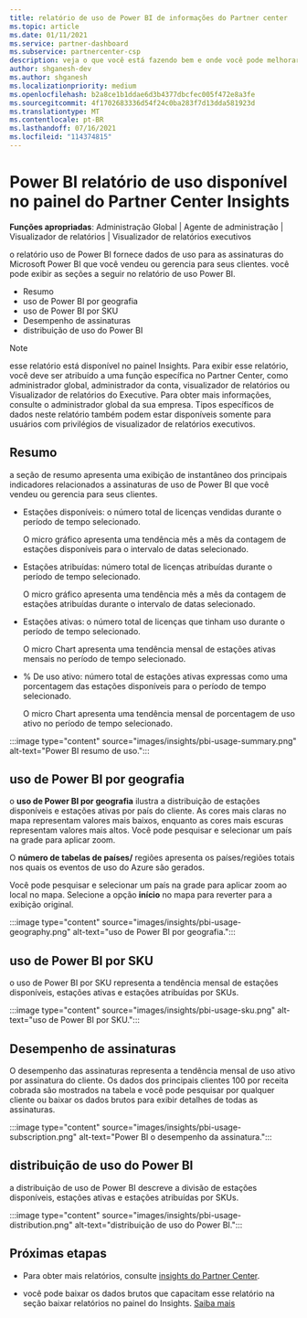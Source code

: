 ```yaml
---
title: relatório de uso de Power BI de informações do Partner center
ms.topic: article
ms.date: 01/11/2021
ms.service: partner-dashboard
ms.subservice: partnercenter-csp
description: veja o que você está fazendo bem e onde você pode melhorar a respeito do uso de Power BI assinaturas que você vende ou gerencia para seus clientes.
author: shganesh-dev
ms.author: shganesh
ms.localizationpriority: medium
ms.openlocfilehash: b2a8ce1b1ddae6d3b4377dbcfec005f472e8a3fe
ms.sourcegitcommit: 4f1702683336d54f24c0ba283f7d13dda581923d
ms.translationtype: MT
ms.contentlocale: pt-BR
ms.lasthandoff: 07/16/2021
ms.locfileid: "114374815"
---
```

# <a name="power-bi-usage-report-available-from-the-partner-center-insights-dashboard"></a>Power BI relatório de uso disponível no painel do Partner Center Insights

**Funções apropriadas**: Administração Global | Agente de administração | Visualizador de relatórios | Visualizador de relatórios executivos

o relatório uso de Power BI fornece dados de uso para as assinaturas do Microsoft Power BI que você vendeu ou gerencia para seus clientes. você pode exibir as seções a seguir no relatório de uso Power BI.

- Resumo
- uso de Power BI por geografia
- uso de Power BI por SKU
- Desempenho de assinaturas
- distribuição de uso do Power BI

 > [!NOTE]
 > esse relatório está disponível no painel Insights. Para exibir esse relatório, você deve ser atribuído a uma função específica no Partner Center, como administrador global, administrador da conta, visualizador de relatórios ou Visualizador de relatórios do Executive. Para obter mais informações, consulte o administrador global da sua empresa. Tipos específicos de dados neste relatório também podem estar disponíveis somente para usuários com privilégios de visualizador de relatórios executivos.

## <a name="summary"></a>Resumo

a seção de resumo apresenta uma exibição de instantâneo dos principais indicadores relacionados a assinaturas de uso de Power BI que você vendeu ou gerencia para seus clientes. 

- Estações disponíveis: o número total de licenças vendidas durante o período de tempo selecionado.

   O micro gráfico apresenta uma tendência mês a mês da contagem de estações disponíveis para o intervalo de datas selecionado.

- Estações atribuídas: número total de licenças atribuídas durante o período de tempo selecionado.

   O micro gráfico apresenta uma tendência mês a mês da contagem de estações atribuídas durante o intervalo de datas selecionado.

- Estações ativas: o número total de licenças que tinham uso durante o período de tempo selecionado. 

   O micro Chart apresenta uma tendência mensal de estações ativas mensais no período de tempo selecionado.

- % De uso ativo: número total de estações ativas expressas como uma porcentagem das estações disponíveis para o período de tempo selecionado. 

   O micro Chart apresenta uma tendência mensal de porcentagem de uso ativo no período de tempo selecionado.

:::image type="content" source="images/insights/pbi-usage-summary.png" alt-text="Power BI resumo de uso.":::

## <a name="power-bi-usage-by-geography"></a>uso de Power BI por geografia

o **uso de Power BI por geografia** ilustra a distribuição de estações disponíveis e estações ativas por país do cliente. As cores mais claras no mapa representam valores mais baixos, enquanto as cores mais escuras representam valores mais altos. Você pode pesquisar e selecionar um país na grade para aplicar zoom.

O **número de tabelas de países/** regiões apresenta os países/regiões totais nos quais os eventos de uso do Azure são gerados.

Você pode pesquisar e selecionar um país na grade para aplicar zoom ao local no mapa. Selecione a opção **início** no mapa para reverter para a exibição original.

:::image type="content" source="images/insights/pbi-usage-geography.png" alt-text="uso de Power BI por geografia.":::

## <a name="power-bi-usage-by-sku"></a>uso de Power BI por SKU

o uso de Power BI por SKU representa a tendência mensal de estações disponíveis, estações ativas e estações atribuídas por SKUs.

:::image type="content" source="images/insights/pbi-usage-sku.png" alt-text="uso de Power BI por SKU.":::

## <a name="subscriptions-performance"></a>Desempenho de assinaturas

O desempenho das assinaturas representa a tendência mensal de uso ativo por assinatura do cliente. Os dados dos principais clientes 100 por receita cobrada são mostrados na tabela e você pode pesquisar por qualquer cliente ou baixar os dados brutos para exibir detalhes de todas as assinaturas.

:::image type="content" source="images/insights/pbi-usage-subscription.png" alt-text="Power BI o desempenho da assinatura.":::

## <a name="power-bi-usage-distribution"></a>distribuição de uso do Power BI

a distribuição de uso de Power BI descreve a divisão de estações disponíveis, estações ativas e estações atribuídas por SKUs.

:::image type="content" source="images/insights/pbi-usage-distribution.png" alt-text="distribuição de uso do Power BI.":::

## <a name="next-steps"></a>Próximas etapas

- Para obter mais relatórios, consulte [insights do Partner Center](partner-center-insights.md).

- você pode baixar os dados brutos que capacitam esse relatório na seção baixar relatórios no painel do Insights. [Saiba mais](insights-download-reports.md) 
